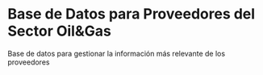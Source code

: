 # Base de Datos para Proveedores del Sector Oil&Gas
 Base de datos para gestionar la información más relevante de los proveedores
